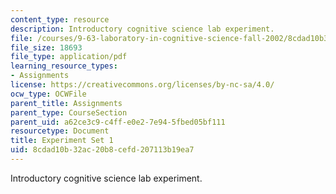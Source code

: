 ```yaml
---
content_type: resource
description: Introductory cognitive science lab experiment.
file: /courses/9-63-laboratory-in-cognitive-science-fall-2002/8cdad10b32ac20b8cefd207113b19ea7_experiment_1.pdf
file_size: 18693
file_type: application/pdf
learning_resource_types:
- Assignments
license: https://creativecommons.org/licenses/by-nc-sa/4.0/
ocw_type: OCWFile
parent_title: Assignments
parent_type: CourseSection
parent_uid: a62ce3c9-c4ff-e0e2-7e94-5fbed05bf111
resourcetype: Document
title: Experiment Set 1
uid: 8cdad10b-32ac-20b8-cefd-207113b19ea7
---
```

Introductory cognitive science lab experiment.
